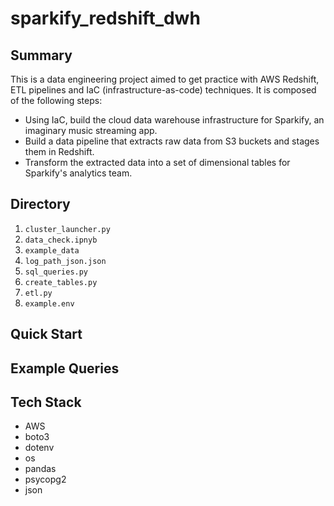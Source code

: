# sparkify_redshift_dwh

## Summary

This is a data engineering project aimed to get practice with AWS Redshift, ETL pipelines and IaC (infrastructure-as-code) techniques. It is composed of the following steps:

* Using IaC, build the cloud data warehouse infrastructure for Sparkify, an imaginary music streaming app. 
* Build a data pipeline that extracts raw data from S3 buckets and stages them in Redshift.
* Transform the extracted data into a set of dimensional tables for Sparkify's analytics team.

## Directory

1. `cluster_launcher.py`
2. `data_check.ipnyb`
3. `example_data`
4. `log_path_json.json`
5. `sql_queries.py`
6. `create_tables.py`
7. `etl.py`
8. `example.env`

## Quick Start

## Example Queries

## Tech Stack
* AWS 
* boto3
* dotenv
* os
* pandas
* psycopg2
* json
